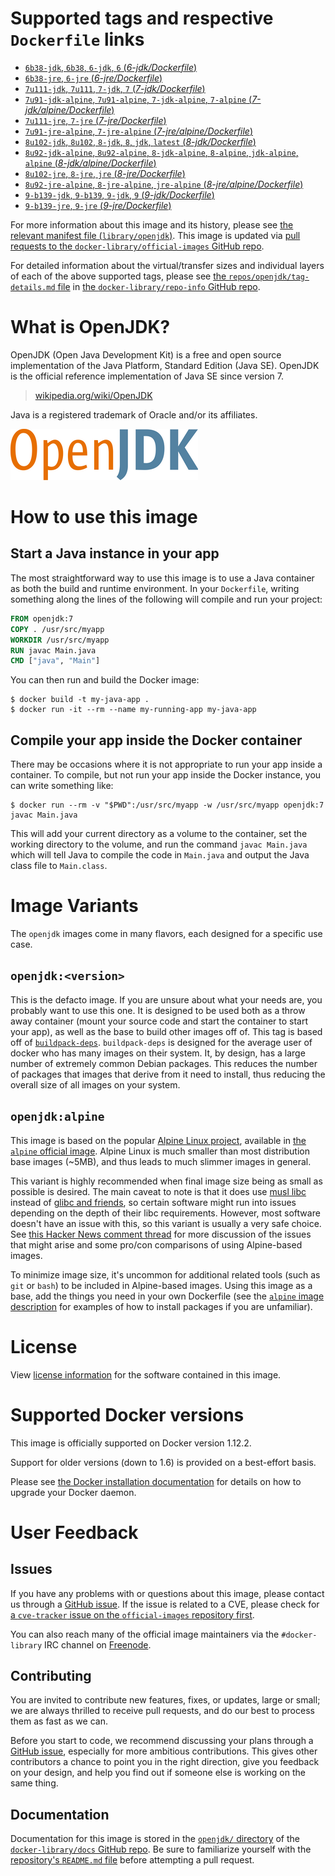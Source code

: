 # Supported tags and respective `Dockerfile` links

-	[`6b38-jdk`, `6b38`, `6-jdk`, `6` (*6-jdk/Dockerfile*)](https://github.com/docker-library/openjdk/blob/89851f0abc3a83cfad5248102f379d6a0bd3951a/6-jdk/Dockerfile)
-	[`6b38-jre`, `6-jre` (*6-jre/Dockerfile*)](https://github.com/docker-library/openjdk/blob/89851f0abc3a83cfad5248102f379d6a0bd3951a/6-jre/Dockerfile)
-	[`7u111-jdk`, `7u111`, `7-jdk`, `7` (*7-jdk/Dockerfile*)](https://github.com/docker-library/openjdk/blob/ac78a119a294925b60c8fe4e64c79abab1dd8dbf/7-jdk/Dockerfile)
-	[`7u91-jdk-alpine`, `7u91-alpine`, `7-jdk-alpine`, `7-alpine` (*7-jdk/alpine/Dockerfile*)](https://github.com/docker-library/openjdk/blob/54c64cf47d2b705418feb68b811419a223c5a040/7-jdk/alpine/Dockerfile)
-	[`7u111-jre`, `7-jre` (*7-jre/Dockerfile*)](https://github.com/docker-library/openjdk/blob/ac78a119a294925b60c8fe4e64c79abab1dd8dbf/7-jre/Dockerfile)
-	[`7u91-jre-alpine`, `7-jre-alpine` (*7-jre/alpine/Dockerfile*)](https://github.com/docker-library/openjdk/blob/54c64cf47d2b705418feb68b811419a223c5a040/7-jre/alpine/Dockerfile)
-	[`8u102-jdk`, `8u102`, `8-jdk`, `8`, `jdk`, `latest` (*8-jdk/Dockerfile*)](https://github.com/docker-library/openjdk/blob/baaaf7714f9c66e4c5decf2c108a2738b7186c7f/8-jdk/Dockerfile)
-	[`8u92-jdk-alpine`, `8u92-alpine`, `8-jdk-alpine`, `8-alpine`, `jdk-alpine`, `alpine` (*8-jdk/alpine/Dockerfile*)](https://github.com/docker-library/openjdk/blob/54c64cf47d2b705418feb68b811419a223c5a040/8-jdk/alpine/Dockerfile)
-	[`8u102-jre`, `8-jre`, `jre` (*8-jre/Dockerfile*)](https://github.com/docker-library/openjdk/blob/baaaf7714f9c66e4c5decf2c108a2738b7186c7f/8-jre/Dockerfile)
-	[`8u92-jre-alpine`, `8-jre-alpine`, `jre-alpine` (*8-jre/alpine/Dockerfile*)](https://github.com/docker-library/openjdk/blob/54c64cf47d2b705418feb68b811419a223c5a040/8-jre/alpine/Dockerfile)
-	[`9-b139-jdk`, `9-b139`, `9-jdk`, `9` (*9-jdk/Dockerfile*)](https://github.com/docker-library/openjdk/blob/6882089f1c079469c3e2cadca1ed8371fb8495f2/9-jdk/Dockerfile)
-	[`9-b139-jre`, `9-jre` (*9-jre/Dockerfile*)](https://github.com/docker-library/openjdk/blob/6882089f1c079469c3e2cadca1ed8371fb8495f2/9-jre/Dockerfile)

For more information about this image and its history, please see [the relevant manifest file (`library/openjdk`)](https://github.com/docker-library/official-images/blob/master/library/openjdk). This image is updated via [pull requests to the `docker-library/official-images` GitHub repo](https://github.com/docker-library/official-images/pulls?q=label%3Alibrary%2Fopenjdk).

For detailed information about the virtual/transfer sizes and individual layers of each of the above supported tags, please see [the `repos/openjdk/tag-details.md` file](https://github.com/docker-library/repo-info/blob/master/repos/openjdk/tag-details.md) in [the `docker-library/repo-info` GitHub repo](https://github.com/docker-library/repo-info).

# What is OpenJDK?

OpenJDK (Open Java Development Kit) is a free and open source implementation of the Java Platform, Standard Edition (Java SE). OpenJDK is the official reference implementation of Java SE since version 7.

> [wikipedia.org/wiki/OpenJDK](http://en.wikipedia.org/wiki/OpenJDK)

Java is a registered trademark of Oracle and/or its affiliates.

![logo](https://raw.githubusercontent.com/docker-library/docs/a3439b66b7980d1811f6b3835a3c541747172970/openjdk/logo.png)

# How to use this image

## Start a Java instance in your app

The most straightforward way to use this image is to use a Java container as both the build and runtime environment. In your `Dockerfile`, writing something along the lines of the following will compile and run your project:

```dockerfile
FROM openjdk:7
COPY . /usr/src/myapp
WORKDIR /usr/src/myapp
RUN javac Main.java
CMD ["java", "Main"]
```

You can then run and build the Docker image:

```console
$ docker build -t my-java-app .
$ docker run -it --rm --name my-running-app my-java-app
```

## Compile your app inside the Docker container

There may be occasions where it is not appropriate to run your app inside a container. To compile, but not run your app inside the Docker instance, you can write something like:

```console
$ docker run --rm -v "$PWD":/usr/src/myapp -w /usr/src/myapp openjdk:7 javac Main.java
```

This will add your current directory as a volume to the container, set the working directory to the volume, and run the command `javac Main.java` which will tell Java to compile the code in `Main.java` and output the Java class file to `Main.class`.

# Image Variants

The `openjdk` images come in many flavors, each designed for a specific use case.

## `openjdk:<version>`

This is the defacto image. If you are unsure about what your needs are, you probably want to use this one. It is designed to be used both as a throw away container (mount your source code and start the container to start your app), as well as the base to build other images off of. This tag is based off of [`buildpack-deps`](https://registry.hub.docker.com/_/buildpack-deps/). `buildpack-deps` is designed for the average user of docker who has many images on their system. It, by design, has a large number of extremely common Debian packages. This reduces the number of packages that images that derive from it need to install, thus reducing the overall size of all images on your system.

## `openjdk:alpine`

This image is based on the popular [Alpine Linux project](http://alpinelinux.org), available in [the `alpine` official image](https://hub.docker.com/_/alpine). Alpine Linux is much smaller than most distribution base images (~5MB), and thus leads to much slimmer images in general.

This variant is highly recommended when final image size being as small as possible is desired. The main caveat to note is that it does use [musl libc](http://www.musl-libc.org) instead of [glibc and friends](http://www.etalabs.net/compare_libcs.html), so certain software might run into issues depending on the depth of their libc requirements. However, most software doesn't have an issue with this, so this variant is usually a very safe choice. See [this Hacker News comment thread](https://news.ycombinator.com/item?id=10782897) for more discussion of the issues that might arise and some pro/con comparisons of using Alpine-based images.

To minimize image size, it's uncommon for additional related tools (such as `git` or `bash`) to be included in Alpine-based images. Using this image as a base, add the things you need in your own Dockerfile (see the [`alpine` image description](https://hub.docker.com/_/alpine/) for examples of how to install packages if you are unfamiliar).

# License

View [license information](http://openjdk.java.net/legal/gplv2+ce.html) for the software contained in this image.

# Supported Docker versions

This image is officially supported on Docker version 1.12.2.

Support for older versions (down to 1.6) is provided on a best-effort basis.

Please see [the Docker installation documentation](https://docs.docker.com/installation/) for details on how to upgrade your Docker daemon.

# User Feedback

## Issues

If you have any problems with or questions about this image, please contact us through a [GitHub issue](https://github.com/docker-library/openjdk/issues). If the issue is related to a CVE, please check for [a `cve-tracker` issue on the `official-images` repository first](https://github.com/docker-library/official-images/issues?q=label%3Acve-tracker).

You can also reach many of the official image maintainers via the `#docker-library` IRC channel on [Freenode](https://freenode.net).

## Contributing

You are invited to contribute new features, fixes, or updates, large or small; we are always thrilled to receive pull requests, and do our best to process them as fast as we can.

Before you start to code, we recommend discussing your plans through a [GitHub issue](https://github.com/docker-library/openjdk/issues), especially for more ambitious contributions. This gives other contributors a chance to point you in the right direction, give you feedback on your design, and help you find out if someone else is working on the same thing.

## Documentation

Documentation for this image is stored in the [`openjdk/` directory](https://github.com/docker-library/docs/tree/master/openjdk) of the [`docker-library/docs` GitHub repo](https://github.com/docker-library/docs). Be sure to familiarize yourself with the [repository's `README.md` file](https://github.com/docker-library/docs/blob/master/README.md) before attempting a pull request.
